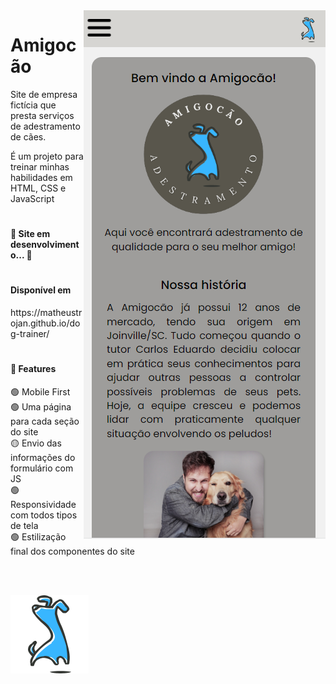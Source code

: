 <img src="src/images/print.png" align="right"/>

<h1>
Amigocão 
</h1>

<p>Site de empresa fictícia que presta serviços de adestramento de cães.</p>
<p>É um projeto para treinar minhas habilidades em HTML, CSS e JavaScript</p>
 
#

<h4> 
	🚧  Site em desenvolvimento...  🚧
</h4>

# 

<h4> Disponível em </h4>
https://matheustrojan.github.io/dog-trainer/

#

<h4>
🚀 Features
</h4>

🟢 Mobile First <br>
🟢 Uma página para cada seção do site <br>
🟡 Envio das informações do formulário com JS <br>
🟢 Responsividade com todos tipos de tela <br>
🟢 Estilização final dos componentes do site <br>

<br><br>

<img src="src/images/logo2.png" align="left" width="125"/>
